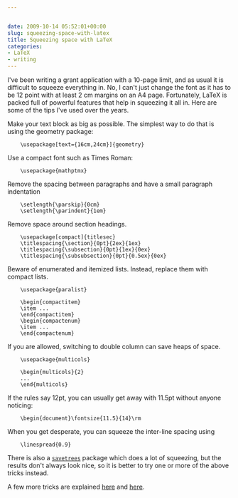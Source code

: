```yaml
---


date: 2009-10-14 05:52:01+00:00
slug: squeezing-space-with-latex
title: Squeezing space with LaTeX
categories:
- LaTeX
- writing
---
```


I've been writing a grant application with a 10-page limit, and as usual it is difficult to squeeze everything in. No, I can't just change the font as it has to be 12 point with at least 2 cm margins on an A4 page. Fortunately, LaTeX is packed full of powerful features that help in squeezing it all in. Here are some of the tips I've used over the years.

Make your text block as big as possible. The simplest way to do that is using the geometry package:

```
    \usepackage[text={16cm,24cm}]{geometry}
```

Use a compact font such as Times Roman:

```
    \usepackage{mathptmx}
```

Remove the spacing between paragraphs and have a small paragraph indentation

```
    \setlength{\parskip}{0cm}
    \setlength{\parindent}{1em}
```

Remove space around section headings.

```
    \usepackage[compact]{titlesec}
    \titlespacing{\section}{0pt}{2ex}{1ex}
    \titlespacing{\subsection}{0pt}{1ex}{0ex}
    \titlespacing{\subsubsection}{0pt}{0.5ex}{0ex}
```

Beware of enumerated and itemized lists. Instead, replace them with compact lists.

```
    \usepackage{paralist}
    
    \begin{compactitem}
    \item ...
    \end{compactitem}
    \begin{compactenum}
    \item ...
    \end{compactenum}
```

If you are allowed, switching to double column can save heaps of space.

```
    \usepackage{multicols}
    
    \begin{multicols}{2}
    ...
    \end{multicols}
```

If the rules say 12pt, you can usually get away with 11.5pt without anyone noticing:

```
    \begin{document}\fontsize{11.5}{14}\rm
```

When you get desperate, you can squeeze the inter-line spacing using

```
    \linespread{0.9}
```

There is also a [`savetrees`](http://www.ctan.org/tex-archive/macros/latex/contrib/savetrees/) package which does a lot of squeezing, but the results don't always look nice, so it is better to try one or more of the above tricks instead.

A few more tricks are explained [here](http://www-h.eng.cam.ac.uk/help/tpl/textprocessing/squeeze.html) and [here](http://www.terminally-incoherent.com/blog/2007/09/19/latex-squeezing-the-vertical-white-space).
